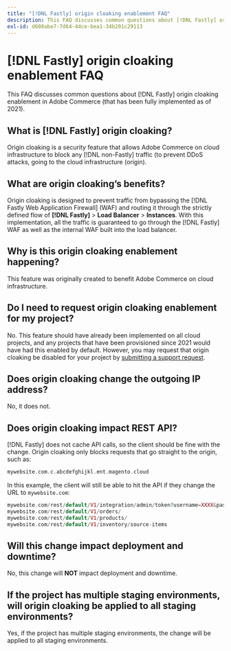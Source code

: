 ```yaml
---
title: "[!DNL Fastly] origin cloaking enablement FAQ"
description: This FAQ discusses common questions about [!DNL Fastly] origin cloaking enablement in Adobe Commerce (that has been fully implemented as of 2021).
exl-id: d608abe7-7d64-44ce-bea1-34b201c29113
---
```

# [!DNL Fastly] origin cloaking enablement FAQ

This FAQ discusses common questions about [!DNL Fastly] origin cloaking enablement in Adobe Commerce (that has been fully implemented as of 2021).

## What is [!DNL Fastly] origin cloaking?

Origin cloaking is a security feature that allows Adobe Commerce on cloud infrastructure to block any [!DNL non-Fastly] traffic (to prevent DDoS attacks, going to the cloud infrastructure (origin).

## What are origin cloaking’s benefits?

Origin cloaking is designed to prevent traffic from bypassing the [!DNL Fastly Web Application Firewall] (WAF) and routing it through the strictly defined flow of **[!DNL Fastly]** > **Load Balancer** > **Instances**. With this implementation, all the traffic is guaranteed to go through the [!DNL Fastly] WAF as well as the internal WAF built into the load balancer.

## Why is this origin cloaking enablement happening?

This feature was originally created to benefit Adobe Commerce on cloud infrastructure.

## Do I need to request origin cloaking enablement for my project?

No. This feature should have already been implemented on all cloud projects, and any projects that have been provisioned since 2021 would have had this enabled by default. However, you may request that origin cloaking be disabled for your project by [submitting a support request](https://experienceleague.adobe.com/docs/commerce-knowledge-base/kb/help-center-guide/magento-help-center-user-guide.html#submit-ticket).

## Does origin cloaking change the outgoing IP address?

No, it does not.

## Does origin cloaking impact REST API?

[!DNL Fastly] does not cache API calls, so the client should be fine with the change. Origin cloaking only blocks requests that go straight to the origin, such as:

```php
mywebsite.com.c.abcdefghijkl.ent.magento.cloud
```

In this example, the client will still be able to hit the API if they change the URL to ``mywebsite.com``:

```php
mywebsite.com/rest/default/V1/integration/admin/token?username=XXXX&password=XXXXX;
mywebsite.com/rest/default/V1/orders/
mywebsite.com/rest/default/V1/products/
mywebsite.com/rest/default/V1/inventory/source-items
```

## Will this change impact deployment and downtime?

No, this change will **NOT** impact deployment and downtime.

## If the project has multiple staging environments, will origin cloaking be applied to all staging environments?

Yes, if the project has multiple staging environments, the change will be applied to all staging environments.
